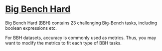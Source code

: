 # <a href="https://github.com/suzgunmirac/BIG-Bench-Hard">Big Bench Hard</a>

Big Bench Hard (BBH) contains 23 challenging Big-Bench tasks, including boolean expressions etc. 

For BBH datasets, accuracy is commonly used as metrics. Thus, you may want to modify the metrics to fit each type of BBH tasks.
